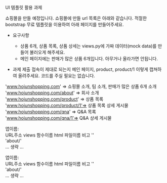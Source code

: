 UI 템플릿 활용 과제

쇼핑몰을 만들 예정입니다. 쇼핑몰에 만들 url 목록은 아래와 같습니다. 
적절한 bootstrap 무료 템플릿을 이용하여 아래 페이지를 만들어주세요.

* 요구사항
    * 상품 6개, 상품 목록, 상품 상세는 views.py에 가짜 데이터(mock data)를 만들어 불러오게 해주세요.
    * 메인 페이지에는 판매가 많은 상품 6개입니다. 아무거나 올라가면 안됩니다.

* 과제 제출
접속이 제대로 되는지 메인 페이지, product, product/1 이렇게 캡쳐하여 올려주세요. 코드를 주실 필요는 없습니다.

'www.hojunshopping.com' => 쇼핑몰 소개, 팀 소개, 판매가 많은 상품 6개 소개
'www.hojunshopping.com/about' => 회사 소개
'www.hojunshopping.com/product' => 상품 목록
'www.hojunshopping.com/product/1'=> 상품 목록 상세 게시물
'www.hojunshopping.com/qna' => Q&A 목록
'www.hojunshopping.com/qna/1'=> Q&A 상세 게시물

앱이름:         
URL주소     views 함수이름      html 파일이름       비고
''        
'about/'        
... 생략 ...

앱이름:         
URL주소     views 함수이름      html 파일이름       비고
''        
'about/'        
... 생략 ...